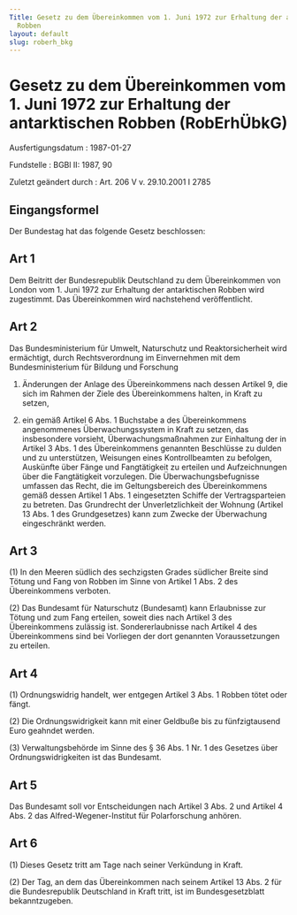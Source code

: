 ```yaml
---
Title: Gesetz zu dem Übereinkommen vom 1. Juni 1972 zur Erhaltung der antarktischen
  Robben
layout: default
slug: roberh_bkg
---
```


# Gesetz zu dem Übereinkommen vom 1. Juni 1972 zur Erhaltung der antarktischen Robben (RobErhÜbkG)

Ausfertigungsdatum
:   1987-01-27

Fundstelle
:   BGBl II: 1987, 90

Zuletzt geändert durch
:   Art. 206 V v. 29.10.2001 I 2785


## Eingangsformel

Der Bundestag hat das folgende Gesetz beschlossen:


## Art 1

Dem Beitritt der Bundesrepublik Deutschland zu dem Übereinkommen von
London vom 1. Juni 1972 zur Erhaltung der antarktischen Robben wird
zugestimmt. Das Übereinkommen wird nachstehend veröffentlicht.


## Art 2

Das Bundesministerium für Umwelt, Naturschutz und Reaktorsicherheit
wird ermächtigt, durch Rechtsverordnung im Einvernehmen mit dem
Bundesministerium für Bildung und Forschung

1.  Änderungen der Anlage des Übereinkommens nach dessen Artikel 9, die
    sich im Rahmen der Ziele des Übereinkommens halten, in Kraft zu
    setzen,


2.  ein gemäß Artikel 6 Abs. 1 Buchstabe a des Übereinkommens angenommenes
    Überwachungssystem in Kraft zu setzen, das insbesondere vorsieht,
    Überwachungsmaßnahmen zur Einhaltung der in Artikel 3 Abs. 1 des
    Übereinkommens genannten Beschlüsse zu dulden und zu unterstützen,
    Weisungen eines Kontrollbeamten zu befolgen, Auskünfte über Fänge und
    Fangtätigkeit zu erteilen und Aufzeichnungen über die Fangtätigkeit
    vorzulegen. Die Überwachungsbefugnisse umfassen das Recht, die im
    Geltungsbereich des Übereinkommens gemäß dessen Artikel 1 Abs. 1
    eingesetzten Schiffe der Vertragsparteien zu betreten. Das Grundrecht
    der Unverletzlichkeit der Wohnung (Artikel 13 Abs. 1 des
    Grundgesetzes) kann zum Zwecke der Überwachung eingeschränkt werden.





## Art 3

(1) In den Meeren südlich des sechzigsten Grades südlicher Breite sind
Tötung und Fang von Robben im Sinne von Artikel 1 Abs. 2 des
Übereinkommens verboten.

(2) Das Bundesamt für Naturschutz (Bundesamt) kann Erlaubnisse zur
Tötung und zum Fang erteilen, soweit dies nach Artikel 3 des
Übereinkommens zulässig ist. Sondererlaubnisse nach Artikel 4 des
Übereinkommens sind bei Vorliegen der dort genannten Voraussetzungen
zu erteilen.


## Art 4

(1) Ordnungswidrig handelt, wer entgegen Artikel 3 Abs. 1 Robben tötet
oder fängt.

(2) Die Ordnungswidrigkeit kann mit einer Geldbuße bis zu
fünfzigtausend Euro geahndet werden.

(3) Verwaltungsbehörde im Sinne des § 36 Abs. 1 Nr. 1 des Gesetzes
über Ordnungswidrigkeiten ist das Bundesamt.


## Art 5

Das Bundesamt soll vor Entscheidungen nach Artikel 3 Abs. 2 und
Artikel 4 Abs. 2 das Alfred-Wegener-Institut für Polarforschung
anhören.


## Art 6

(1) Dieses Gesetz tritt am Tage nach seiner Verkündung in Kraft.

(2) Der Tag, an dem das Übereinkommen nach seinem Artikel 13 Abs. 2
für die Bundesrepublik Deutschland in Kraft tritt, ist im
Bundesgesetzblatt bekanntzugeben.

